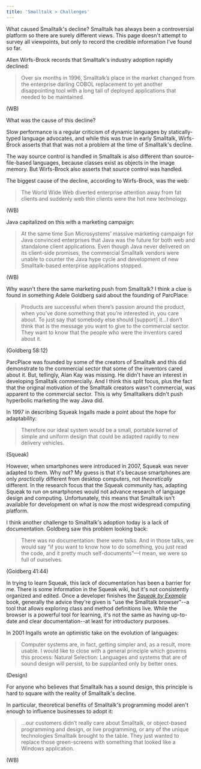 ```yaml
---
title: 'Smalltalk > Challenges'
---
```


What caused Smalltalk's decline? Smalltalk has always been a controversial platform so there are surely different views. This page doesn't attempt to survey all viewpoints, but only to record the credible information I've found so far.

Allen Wirfs-Brock records that Smalltalk's industry adoption rapidly declined:

> Over six months in 1996, Smalltalk’s place in the market changed from the enterprise darling COBOL replacement to yet another disappointing tool with a long tail of deployed applications that needed to be maintained.

(WB)

What was the cause of this decline?

Slow performance is a regular criticism of dynamic languages by statically-typed language advocates, and while this was true in early Smalltalk, Wirfs-Brock asserts that that was not a problem at the time of Smalltalk's decline.

The way source control is handled in Smalltalk is also different than source-file-based languages, because classes exist as objects in the image memory. But Wirfs-Brock also asserts that source control was handled.

The biggest cause of the decline, according to Wirfs-Brock, was the web:

> The World Wide Web diverted enterprise attention away from fat clients and suddenly web thin clients were the hot new technology.

(WB)

Java capitalized on this with a marketing campaign:

> At the same time Sun Microsystems’ massive marketing campaign for Java convinced enterprises that Java was the future for both web and standalone client applications. Even though Java never delivered on its client-side promises, the commercial Smalltalk vendors were unable to counter the Java hype cycle and development of new Smalltalk-based enterprise applications stopped.

(WB)

Why wasn't there the same marketing push from Smalltalk? I think a clue is found in something Adele Goldberg said about the founding of ParcPlace:

> Products are successful when there’s passion around the product, when you’ve done something that you’re interested in, you care about. To just say that somebody else should [support] it…I don’t think that is the message you want to give to the commercial sector. They want to know that the people who were the inventors cared about it.

(Goldberg 58:12)

ParcPlace was founded by some of the creators of Smalltalk and this did demonstrate to the commercial sector that some of the inventors cared about it. But, tellingly, Alan Kay was missing. He didn't have an interest in developing Smalltalk commercially. And I think this split focus, plus the fact that the original motivation of the Smalltalk creators wasn't commercial, was apparent to the commercial sector. This is why Smalltalkers didn't push hyperbolic marketing the way Java did.

In 1997 in describing Squeak Ingalls made a point about the hope for adaptability:

> Therefore our ideal system would be a small, portable kernel of simple and uniform design that could be adapted rapidly to new delivery vehicles.

(Squeak)

However, when smartphones were introduced in 2007, Squeak was never adapted to them. Why not? My guess is that it's because smartphones are only *practically* different from desktop computers, not *theoretically* different. In the research focus that the Squeak community has, adapting Squeak to run on smartphones would not advance research of language design and computing. Unfortunately, this means that Smalltalk isn't available for development on what is now the most widespread computing platform.

I think another challenge to Smalltalk's adoption today is a lack of documentation. Goldberg saw this problem looking back:

> There was no documentation: there were talks. And in those talks, we would say “if you want to know how to do something, you just read the code, and it pretty much self-documents”—I mean, we were so full of ourselves.

(Goldberg 41:44)

In trying to learn Squeak, this lack of documentation has been a barrier for me. There is some information in the Squeak wiki, but it's not consistently organized and edited. Once a developer finishes the [*Squeak by Example*](https://wiki.squeak.org/squeak/6546) book, generally the advice they're given is "use the Smalltalk browser"--a tool that allows exploring class and method definitions live. While the browser is a powerful tool for learning, it's not the same as having up-to-date and clear documentation--at least for introductory purposes.

In 2001 Ingalls wrote an optimistic take on the evolution of languages:

> Computer systems are, in fact, getting simpler and, as a result, more usable. I would like to close with a general principle which governs this process: Natural Selection: Languages and systems that are of sound design will persist, to be supplanted only by better ones.

(Design)

For anyone who believes that Smalltalk has a sound design, this principle is hard to square with the reality of Smalltalk's decline.

In particular, theoretical benefits of Smalltalk's programming model aren't enough to influence businesses to adopt it:

> …our customers didn’t really care about Smalltalk, or object-based programming and design, or live programming, or any of the unique technologies Smalltalk brought to the table. They just wanted to replace those green-screens with something that looked like a Windows application.

(WB)
